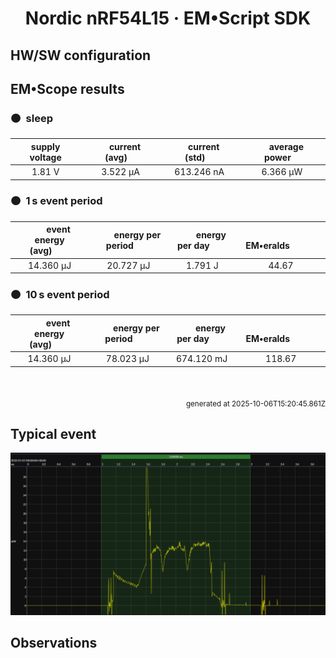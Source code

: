 
<h1 align="center">Nordic nRF54L15 · EM&bull;Script SDK</h1>

## HW/SW configuration

## EM&bull;Scope results

<!-- @emscope-pack:start -->


### 🟠&ensp;sleep

| supply voltage | &emsp;current (avg)&emsp; | &emsp;current (std)&emsp; | &emsp;average power&emsp;
|:---:|:---:|:---:|:---:|
| 1.81 V |   3.522 µA | 613.246 nA |   6.366 µW |

### 🟠&ensp;1&thinsp;s event period

| &emsp;&emsp;event energy (avg)&emsp;&emsp; | &emsp;&emsp;energy per period&emsp;&emsp; | &emsp;&emsp;energy per day&emsp;&emsp; | &emsp;&emsp;&emsp;**EM&bull;eralds**&emsp;&emsp;&emsp;
|:---:|:---:|:---:|:---:|
|  14.360 µJ |  20.727 µJ |   1.791 J | 44.67 |

### 🟠&ensp;10&thinsp;s event period

| &emsp;&emsp;event energy (avg)&emsp;&emsp; | &emsp;&emsp;energy per period&emsp;&emsp; | &emsp;&emsp;energy per day&emsp;&emsp; | &emsp;&emsp;&emsp;**EM&bull;eralds**&emsp;&emsp;&emsp;
|:---:|:---:|:---:|:---:|
|  14.360 µJ |  78.023 µJ | 674.120 mJ | 118.67 |

<br>
<p align="right"><sub>generated at 2025-10-06T15:20:45.861Z</sub></p>
    

<!-- @emscope-pack:end -->

## Typical event

<p align="center">
    <img src="event-J.png" alt="Event" width="900">
</p>

## Observations

